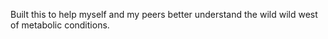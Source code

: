 Built this to help myself and my peers better understand the wild wild west of metabolic conditions. 
